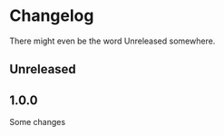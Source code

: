 # Changelog

There might even be the word Unreleased somewhere.

## Unreleased

## 1.0.0

Some changes
